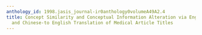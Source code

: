 ```yaml
---
anthology_id: 1998.jasis_journal-ir0anthology0volumeA49A2.4
title: Concept Similarity and Conceptual Information Alteration via English-to-Chinese
  and Chinese-to English Translation of Medical Article Titles
---
```

